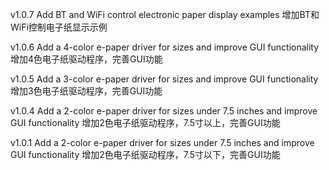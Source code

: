 v1.0.7
Add BT and WiFi control electronic paper display examples
增加BT和WiFi控制电子纸显示示例

v1.0.6
Add a 4-color e-paper driver for sizes and improve GUI functionality
增加4色电子纸驱动程序，完善GUI功能

v1.0.5
Add a 3-color e-paper driver for sizes and improve GUI functionality
增加3色电子纸驱动程序，完善GUI功能

v1.0.4
Add a 2-color e-paper driver for sizes under 7.5 inches and improve GUI functionality
增加2色电子纸驱动程序，7.5寸以上，完善GUI功能

v1.0.1
Add a 2-color e-paper driver for sizes under 7.5 inches and improve GUI functionality
增加2色电子纸驱动程序，7.5寸以下，完善GUI功能



